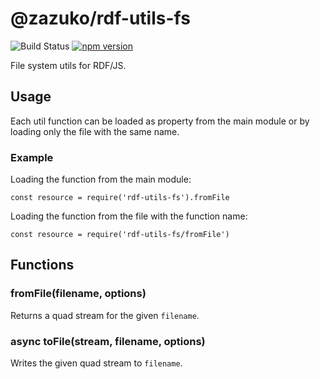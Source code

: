 # @zazuko/rdf-utils-fs

![Build Status](https://github.com/zazuko/rdf-utils-fs/actions/workflows/ci.yaml/badge.svg)
[![npm version](https://badge.fury.io/js/@zazuko/rdf-utils-fs.svg)](https://badge.fury.io/js/@zazuko/rdf-utils-dataset)

File system utils for RDF/JS.

## Usage

Each util function can be loaded as property from the main module or by loading only the file with the same name.

### Example

Loading the function from the main module:

    const resource = require('rdf-utils-fs').fromFile
 
Loading the function from the file with the function name:

    const resource = require('rdf-utils-fs/fromFile')
    
## Functions

### fromFile(filename, options)

Returns a quad stream for the given `filename`.

### async toFile(stream, filename, options)

Writes the given quad stream to `filename`. 
